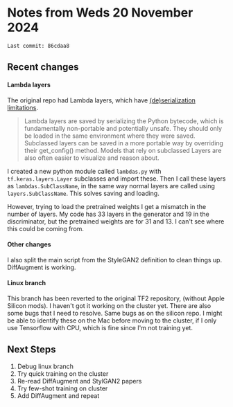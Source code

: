 # Notes from Weds 20 November 2024
`Last commit: 86cdaa8`
## Recent changes
#### Lambda layers
The original repo had Lambda layers, which have [(de)serialization limitations](https://www.tensorflow.org/api_docs/python/tf/keras/layers/Lambda).
> Lambda layers are saved by serializing the Python bytecode, which is fundamentally non-portable and potentially unsafe. They should only be loaded in the same environment where they were saved. Subclassed layers can be saved in a more portable way by overriding their get_config() method. Models that rely on subclassed Layers are also often easier to visualize and reason about.

I created a new python module called `lambdas.py` with `tf.keras.layers.Layer` subclasses and import these. Then I call these layers as `lambdas.SubClassName`, in the same way normal layers are called using `layers.SubClassName`. This solves saving and loading.

However, trying to load the pretrained weights I get a mismatch in the number of layers. My code has 33 layers in the generator and 19 in the discriminator, but the pretrained weights are for 31 and 13. I can't see where this could be coming from.

#### Other changes
I also split the main script from the StyleGAN2 definition to clean things up. DiffAugment is working.

#### Linux branch
This branch has been reverted to the original TF2 repository, (without Apple Silicon mods). I haven't got it working on the cluster yet. There are also some bugs that I need to resolve. Same bugs as on the silicon repo. I might be able to identify these on the Mac before moving to the cluster, if I only use Tensorflow with CPU, which is fine since I'm not training yet.

## Next Steps
1. Debug linux branch
2. Try quick training on the cluster
3. Re-read DiffAugment and StylGAN2 papers
4. Try few-shot training on cluster
5. Add DiffAugment and repeat